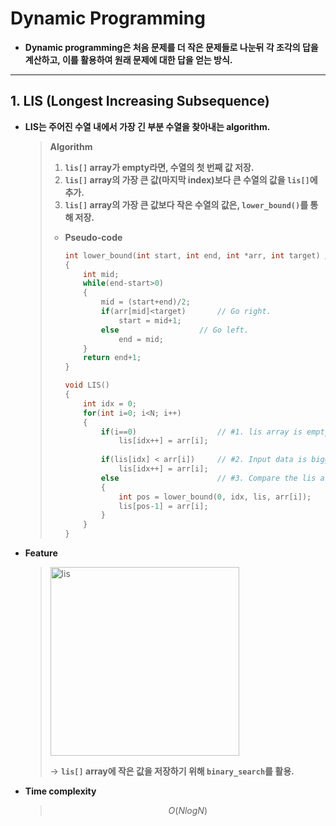 # Dynamic Programming

- **Dynamic programming은 처음 문제를 더 작은 문제들로 나눈뒤 각 조각의 답을 계산하고, 이를 활용하여 원래 문제에 대한 답을 얻는 방식.**

------

## 1. LIS (Longest Increasing Subsequence)

- **LIS는  주어진 수열 내에서 가장 긴 부분 수열을 찾아내는 algorithm.**

  > **Algorithm**
  >
  > 1. **`lis[]` array가 empty라면, 수열의 첫 번째 값 저장.**
  > 2. **`lis[]` array의 가장 큰 값(마지막 index)보다 큰 수열의 값을 `lis[]`에 추가.**
  > 3. **`lis[]` array의 가장 큰 값보다 작은 수열의 값은, `lower_bound()`를 통해 저장.**
  >
  > * **Pseudo-code**
  >
  >   ```c++
  >   int lower_bound(int start, int end, int *arr, int target)	// Binary search
  >   {
  >       int mid;
  >       while(end-start>0)		
  >       {
  >           mid = (start+end)/2;
  >           if(arr[mid]<target)		// Go right.
  >               start = mid+1;		
  >           else 					// Go left.
  >               end = mid;
  >       }
  >       return end+1;
  >   }
  >   
  >   void LIS()
  >   {
  >       int idx = 0;
  >       for(int i=0; i<N; i++)
  >       {
  >           if(i==0)					// #1. lis array is empty.
  >               lis[idx++] = arr[i];
  >           	
  >           if(lis[idx] < arr[i])		// #2. Input data is bigger than lis.
  >               lis[idx++] = arr[i];
  >           else 						// #3. Compare the lis array.
  >           {
  >               int pos = lower_bound(0, idx, lis, arr[i]);
  >               lis[pos-1] = arr[i];
  >           }
  >       }
  >   }
  >   ```
  >
  
- **Feature**

  > 
  >
  > <img width="302" alt="lis" src="https://user-images.githubusercontent.com/23169707/74341769-9b841780-4deb-11ea-82b1-d5ba3e650999.png">
  >
  > 
  >
  > → **`lis[]` array에 작은 값을 저장하기 위해 `binary_search`를 활용.**
  
- **Time complexity**

  >$$
  >O(N log N)
  >$$
  >

